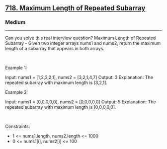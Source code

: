 <h2><a href="https://leetcode.com/problems/maximum-length-of-repeated-subarray/">718. Maximum Length of Repeated Subarray</a></h2><h3>Medium</h3><hr>Can you solve this real interview question? Maximum Length of Repeated Subarray - Given two integer arrays nums1 and nums2, return the maximum length of a subarray that appears in both arrays.

 

Example 1:


Input: nums1 = [1,2,3,2,1], nums2 = [3,2,1,4,7]
Output: 3
Explanation: The repeated subarray with maximum length is [3,2,1].


Example 2:


Input: nums1 = [0,0,0,0,0], nums2 = [0,0,0,0,0]
Output: 5
Explanation: The repeated subarray with maximum length is [0,0,0,0,0].


 

Constraints:

 * 1 <= nums1.length, nums2.length <= 1000
 * 0 <= nums1[i], nums2[i] <= 100